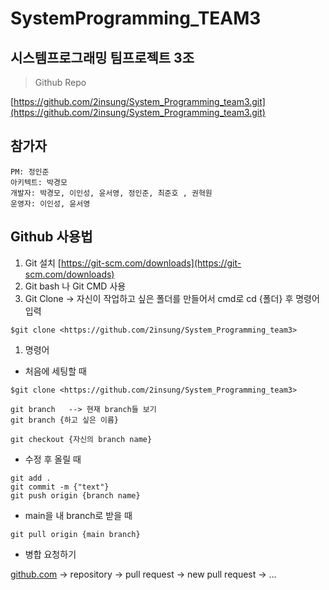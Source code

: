# SystemProgramming_TEAM3

## 시스템프로그래밍 팀프로젝트 3조

> Github Repo
> 

[https://github.com/2insung/System_Programming_team3.git](https://github.com/2insung/System_Programming_team3.git)

## 참가자

```
PM: 정인준
아키텍트: 박경모
개발자: 박경모, 이인성, 윤서영, 정인준, 최준호 , 권혁원
운영자: 이인성, 윤서영
```

## Github 사용법

1. Git 설치 [https://git-scm.com/downloads](https://git-scm.com/downloads)
2. Git bash 나 Git CMD 사용
3. Git Clone -> 자신이 작업하고 싶은 폴더를 만들어서 cmd로 cd {폴더} 후 명령어 입력

```
$git clone <https://github.com/2insung/System_Programming_team3>

```

1. 명령어
- 처음에 세팅할 때

```
$git clone <https://github.com/2insung/System_Programming_team3>

```

```
git branch   --> 현재 branch들 보기
git branch {하고 싶은 이름}

```

```
git checkout {자신의 branch name}

```

- 수정 후 올릴 때

```
git add .
git commit -m {"text"}
git push origin {branch name}

```

- main을 내 branch로 받을 때

```
git pull origin {main branch}

```

- 병합 요청하기

[github.com](http://github.com/) → repository → pull request → new pull request → ...
